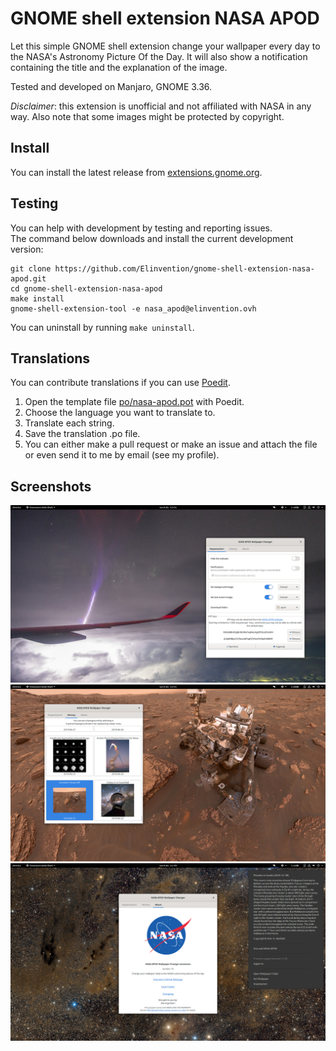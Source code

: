 # GNOME shell extension NASA APOD

Let this simple GNOME shell extension change your wallpaper every day to the
NASA's Astronomy Picture Of the Day. It will also show a notification
containing the title and the explanation of the image.

Tested and developed on Manjaro, GNOME 3.36.

*Disclaimer*: this extension is unofficial and not affiliated with NASA in any way.
Also note that some images might be protected by copyright.

## Install

You can install the latest release from [extensions.gnome.org][].

## Testing

You can help with development by testing and reporting issues.  
The command below downloads and install the current development version:

```
git clone https://github.com/Elinvention/gnome-shell-extension-nasa-apod.git
cd gnome-shell-extension-nasa-apod
make install
gnome-shell-extension-tool -e nasa_apod@elinvention.ovh
```

You can uninstall by running `make uninstall`.

## Translations

You can contribute translations if you can use [Poedit].

1. Open the template file [po/nasa-apod.pot] with Poedit.
2. Choose the language you want to translate to.
3. Translate each string.
4. Save the translation .po file.
5. You can either make a pull request or make an issue and attach the file or even
send it to me by email (see my profile).

## Screenshots

![NASA APOD extension][screenshot1]  
![Settings][screenshot2]  
![Settings About][screenshot3]  

[screenshot1]: https://github.com/Elinvention/gnome-shell-extension-nasa-apod/blob/main/screenshots/4.png
[screenshot2]: https://github.com/Elinvention/gnome-shell-extension-nasa-apod/blob/main/screenshots/5.png
[screenshot3]: https://github.com/Elinvention/gnome-shell-extension-nasa-apod/blob/main/screenshots/6.png
[extensions.gnome.org]: https://extensions.gnome.org/extension/1202/nasa-apod/
[Poedit]: https://poedit.net/
[po/nasa-apod.pot]: https://github.com/Elinvention/gnome-shell-extension-nasa-apod/tree/main/po/nasa-apod.pot
